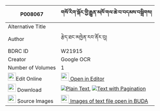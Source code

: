 |P008067|གསོ་རིག་སྐོར་གྱི་རྒྱུན་མཁོ་གལ་ཆེ་བ་བདམས་བསྒྲིགས། 
| --- | --- 
|Alternative Title |
|Author| རྩེད་ཐང་མཁྱེན་རབ་ནོར་བུ།
|BDRC ID | W21915
|Creator | Google OCR
|Number of Volumes| 1
|<img width="25" src="https://img.icons8.com/color/25/000000/edit-property.png">Edit Online| [<img width="25" src="https://avatars.githubusercontent.com/u/45091458?s=200&v=4"> Open in Editor](http://editor.openpecha.org/P008067)
|<img width="25" src="https://img.icons8.com/fluent/48/000000/download-2.png"/>  Download | [![](https://img.icons8.com/color/20/000000/txt.png)Plain Text](https://github.com/Openpecha/P008067/releases/download/v1/sorik_kor_gyi_gyunkho_galchewa_plain_P008067.zip), [![](https://img.icons8.com/color/20/000000/txt.png)Text with Pagination](https://github.com/Openpecha/P008067/releases/download/v1/sorik_kor_gyi_gyunkho_galchewa_pages_P008067.zip)
|<img width="25" src="https://img.icons8.com/plasticine/100/000000/pictures-folder.png"/>  Source Images | [<img width="25" src="https://library.bdrc.io/icons/BUDA-small.svg"> Images of text file open in BUDA](https://library.bdrc.io/show/bdr:W21915)